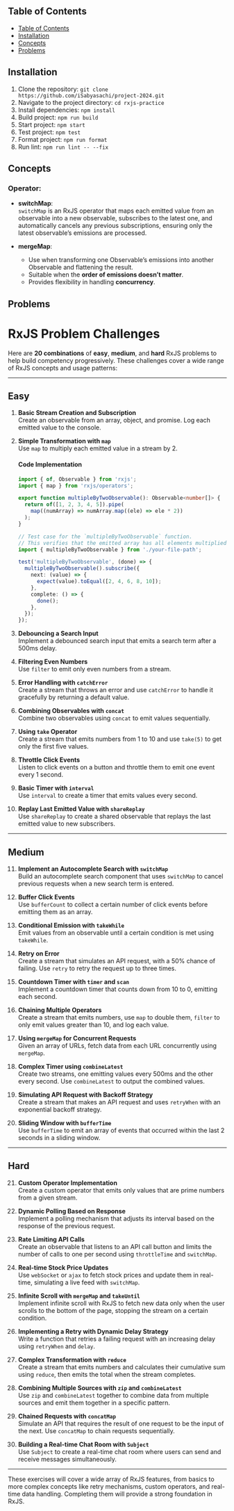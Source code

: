 ## Table of Contents

- [Table of Contents](#table-of-contents)
- [Installation](#installation)
- [Concepts](#concepts)
- [Problems](#problems)

## Installation

1. Clone the repository: `git clone https://github.com/iSabyasachi/project-2024.git`
2. Navigate to the project directory: `cd rxjs-practice`
3. Install dependencies: `npm install`
4. Build project: `npm run build`
5. Start project: `npm start`
6. Test project: `npm test`
7. Format project: `npm run format`
8. Run lint: `npm run lint -- --fix`

## Concepts

### Operator:

- **switchMap**:  
  `switchMap` is an RxJS operator that maps each emitted value from an observable into a new observable, subscribes to the latest one, and automatically cancels any previous subscriptions, ensuring only the latest observable’s emissions are processed.

- **mergeMap**:  
  - Use when transforming one Observable’s emissions into another Observable and flattening the result.  
  - Suitable when the **order of emissions doesn’t matter**.  
  - Provides flexibility in handling **concurrency**.

## Problems

# RxJS Problem Challenges

Here are **20 combinations** of **easy**, **medium**, and **hard** RxJS problems to help build competency progressively. These challenges cover a wide range of RxJS concepts and usage patterns:

---

## Easy

1. **Basic Stream Creation and Subscription**  
   Create an observable from an array, object, and promise. Log each emitted value to the console.

2. **Simple Transformation with `map`**  
   Use `map` to multiply each emitted value in a stream by 2.

   #### Code Implementation

   ```typescript
   import { of, Observable } from 'rxjs';
   import { map } from 'rxjs/operators';

   export function multipleByTwoObservable(): Observable<number[]> {
     return of([1, 2, 3, 4, 5]).pipe(
       map((numArray) => numArray.map((ele) => ele * 2))
     );
   }

   // Test case for the `multipleByTwoObservable` function.
   // This verifies that the emitted array has all elements multiplied by 2.
   import { multipleByTwoObservable } from './your-file-path';

   test('multipleByTwoObservable', (done) => {
     multipleByTwoObservable().subscribe({
       next: (value) => {
         expect(value).toEqual([2, 4, 6, 8, 10]);
       },
       complete: () => {
         done();
       },
     });
   });
   ```

3. **Debouncing a Search Input**  
   Implement a debounced search input that emits a search term after a 500ms delay.

4. **Filtering Even Numbers**  
   Use `filter` to emit only even numbers from a stream.

5. **Error Handling with `catchError`**  
   Create a stream that throws an error and use `catchError` to handle it gracefully by returning a default value.

6. **Combining Observables with `concat`**  
   Combine two observables using `concat` to emit values sequentially.

7. **Using `take` Operator**  
   Create a stream that emits numbers from 1 to 10 and use `take(5)` to get only the first five values.

8. **Throttle Click Events**  
   Listen to click events on a button and throttle them to emit one event every 1 second.

9. **Basic Timer with `interval`**  
   Use `interval` to create a timer that emits values every second.

10. **Replay Last Emitted Value with `shareReplay`**  
    Use `shareReplay` to create a shared observable that replays the last emitted value to new subscribers.

---

## Medium

11. **Implement an Autocomplete Search with `switchMap`**  
    Build an autocomplete search component that uses `switchMap` to cancel previous requests when a new search term is entered.

12. **Buffer Click Events**  
    Use `bufferCount` to collect a certain number of click events before emitting them as an array.

13. **Conditional Emission with `takeWhile`**  
    Emit values from an observable until a certain condition is met using `takeWhile`.

14. **Retry on Error**  
    Create a stream that simulates an API request, with a 50% chance of failing. Use `retry` to retry the request up to three times.

15. **Countdown Timer with `timer` and `scan`**  
    Implement a countdown timer that counts down from 10 to 0, emitting each second.

16. **Chaining Multiple Operators**  
    Create a stream that emits numbers, use `map` to double them, `filter` to only emit values greater than 10, and log each value.

17. **Using `mergeMap` for Concurrent Requests**  
    Given an array of URLs, fetch data from each URL concurrently using `mergeMap`.

18. **Complex Timer using `combineLatest`**  
    Create two streams, one emitting values every 500ms and the other every second. Use `combineLatest` to output the combined values.

19. **Simulating API Request with Backoff Strategy**  
    Create a stream that makes an API request and uses `retryWhen` with an exponential backoff strategy.

20. **Sliding Window with `bufferTime`**  
    Use `bufferTime` to emit an array of events that occurred within the last 2 seconds in a sliding window.

---

## Hard

21. **Custom Operator Implementation**  
    Create a custom operator that emits only values that are prime numbers from a given stream.

22. **Dynamic Polling Based on Response**  
    Implement a polling mechanism that adjusts its interval based on the response of the previous request.

23. **Rate Limiting API Calls**  
    Create an observable that listens to an API call button and limits the number of calls to one per second using `throttleTime` and `switchMap`.

24. **Real-time Stock Price Updates**  
    Use `webSocket` or `ajax` to fetch stock prices and update them in real-time, simulating a live feed with `switchMap`.

25. **Infinite Scroll with `mergeMap` and `takeUntil`**  
    Implement infinite scroll with RxJS to fetch new data only when the user scrolls to the bottom of the page, stopping the stream on a certain condition.

26. **Implementing a Retry with Dynamic Delay Strategy**  
    Write a function that retries a failing request with an increasing delay using `retryWhen` and `delay`.

27. **Complex Transformation with `reduce`**  
    Create a stream that emits numbers and calculates their cumulative sum using `reduce`, then emits the total when the stream completes.

28. **Combining Multiple Sources with `zip` and `combineLatest`**  
    Use `zip` and `combineLatest` together to combine data from multiple sources and emit them together in a specific pattern.

29. **Chained Requests with `concatMap`**  
    Simulate an API that requires the result of one request to be the input of the next. Use `concatMap` to chain requests sequentially.

30. **Building a Real-time Chat Room with `Subject`**  
    Use `Subject` to create a real-time chat room where users can send and receive messages simultaneously.

---

These exercises will cover a wide array of RxJS features, from basics to more complex concepts like retry mechanisms, custom operators, and real-time data handling. Completing them will provide a strong foundation in RxJS.
